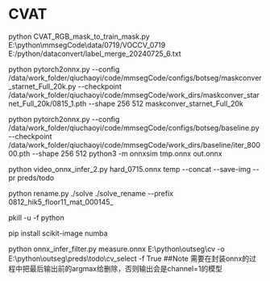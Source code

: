 # CVAT

python CVAT_RGB_mask_to_train_mask.py E:\python\mmsegCode\data/0719/VOCCV_0719 E:/python/dataconvert/label_merge_20240725_6.txt

python pytorch2onnx.py --config /data/work_folder/qiuchaoyi/code/mmsegCode/configs/botseg/maskconver_starnet_Full_20k.py --checkpoint /data/work_folder/qiuchaoyi/code/mmsegCode/work_dirs/maskconver_starnet_Full_20k/0815_1.pth  --shape 256 512
maskconver_starnet_Full_20k

python pytorch2onnx.py --config /data/work_folder/qiuchaoyi/code/mmsegCode/configs/botseg/baseline.py --checkpoint /data/work_folder/qiuchaoyi/code/mmsegCode/work_dirs/baseline/iter_80000.pth  --shape 256 512
python3 -m onnxsim tmp.onnx out.onnx

python video_onnx_infer_2.py hard_0715.onnx temp --concat --save-img --pr preds/todo

python rename.py ./solve ./solve_rename --prefix 0812_hik5_floor11_mat_000145_

pkill -u <username> -f python

pip install scikit-image numba

python onnx_infer_filter.py measure.onnx E:\python\outseg\cv -o E:\python\outseg\preds\todo\cv_select -f True
##Note 需要在封装onnx的过程中把最后输出前的argmax给删除，否则输出会是channel=1的模型
